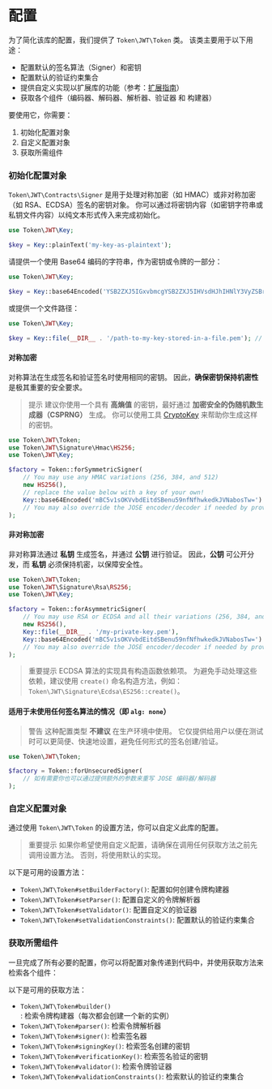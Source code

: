 # 配置

为了简化该库的配置，我们提供了 `Token\JWT\Token` 类。 该类主要用于以下用途：

* 配置默认的签名算法（Signer）和密钥
* 配置默认的验证约束集合
* 提供自定义实现以扩展库的功能（参考：[扩展指南](../guides/extending-the-library.md)）
* 获取各个组件（编码器、解码器、解析器、验证器 和 构建器）

要使用它，你需要：

1. 初始化配置对象
1. 自定义配置对象
1. 获取所需组件

### 初始化配置对象

`Token\JWT\Contracts\Signer` 是用于处理对称加密（如 HMAC）或非对称加密（如 RSA、ECDSA）签名的密钥对象。
你可以通过将密钥内容（如密钥字符串或私钥文件内容）以纯文本形式传入来完成初始化。

```php
use Token\JWT\Key;

$key = Key::plainText('my-key-as-plaintext');
```

请提供一个使用 Base64 编码的字符串，作为密钥或令牌的一部分：

```php
use Token\JWT\Key;

$key = Key::base64Encoded('YSB2ZXJ5IGxvbmcgYSB2ZXJ5IHVsdHJhIHNlY3VyZSBrZXkgZm9yIG15IGFtYXppbmcgdG9rZW5z');
```

或提供一个文件路径：

```php
use Token\JWT\Key;

$key = Key::file(__DIR__ . '/path-to-my-key-stored-in-a-file.pem'); // this reads the file and keeps its contents in memory
```

#### 对称加密

对称算法在生成签名和验证签名时使用相同的密钥。
因此，**确保密钥保持机密性** 是极其重要的安全要求。

> 提示
> 建议你使用一个具有 **高熵值** 的密钥，最好通过 **加密安全的伪随机数生成器（CSPRNG）** 生成。
> 你可以使用工具 [CryptoKey](https://github.com/AndrewCarterUK/CryptoKey) 来帮助你生成这样的密钥。

```php
use Token\JWT\Token;
use Token\JWT\Signature\Hmac\HS256;
use Token\JWT\Key;

$factory = Token::forSymmetricSigner(
    // You may use any HMAC variations (256, 384, and 512)
    new HS256(),
    // replace the value below with a key of your own!
    Key::base64Encoded('mBC5v1sOKVvbdEitdSBenu59nfNfhwkedkJVNabosTw=')
    // You may also override the JOSE encoder/decoder if needed by providing extra arguments here
);
```

#### 非对称加密

非对称算法通过 **私钥** 生成签名，并通过 **公钥** 进行验证。
因此，**公钥** 可公开分发，而 **私钥** 必须保持机密，以保障安全性。

```php
use Token\JWT\Token;
use Token\JWT\Signature\Rsa\RS256;
use Token\JWT\Key;

$factory = Token::forAsymmetricSigner(
    // You may use RSA or ECDSA and all their variations (256, 384, and 512)
    new RS256(),
    Key::file(__DIR__ . '/my-private-key.pem'),
    Key::base64Encoded('mBC5v1sOKVvbdEitdSBenu59nfNfhwkedkJVNabosTw=')
    // You may also override the JOSE encoder/decoder if needed by providing extra arguments here
);
```

> 重要提示
> ECDSA 算法的实现具有构造函数依赖项。
> 为避免手动处理这些依赖，建议使用 `create()` 命名构造方法，例如：`Token\JWT\Signature\Ecdsa\ES256::create()`。

#### 适用于未使用任何签名算法的情况（即 `alg: none`）

> 警告
> 这种配置类型 **不建议** 在生产环境中使用。
> 它仅提供给用户以便在测试时可以更简便、快速地设置，避免任何形式的签名创建/验证。

```php
use Token\JWT\Token;

$factory = Token::forUnsecuredSigner(
    // 如有需要你也可以通过提供额外的参数来重写 JOSE 编码器/解码器
);
```

### 自定义配置对象

通过使用 `Token\JWT\Token` 的设置方法，你可以自定义此库的配置。

> 重要提示
> 如果你希望使用自定义配置，请确保在调用任何获取方法之前先调用设置方法。
> 否则，将使用默认的实现。

以下是可用的设置方法：

* `Token\JWT\Token#setBuilderFactory()`: 配置如何创建令牌构建器
* `Token\JWT\Token#setParser()`: 配置自定义的令牌解析器
* `Token\JWT\Token#setValidator()`: 配置自定义的验证器
* `Token\JWT\Token#setValidationConstraints()`: 配置默认的验证约束集合

### 获取所需组件

一旦完成了所有必要的配置，你可以将配置对象传递到代码中，并使用获取方法来检索各个组件：

以下是可用的获取方法：

* `Token\JWT\Token#builder()`: 检索令牌构建器（每次都会创建一个新的实例）
* `Token\JWT\Token#parser()`: 检索令牌解析器
* `Token\JWT\Token#signer()`: 检索签名器
* `Token\JWT\Token#signingKey()`: 检索签名创建的密钥
* `Token\JWT\Token#verificationKey()`: 检索签名验证的密钥
* `Token\JWT\Token#validator()`: 检索令牌验证器
* `Token\JWT\Token#validationConstraints()`: 检索默认的验证约束集合
